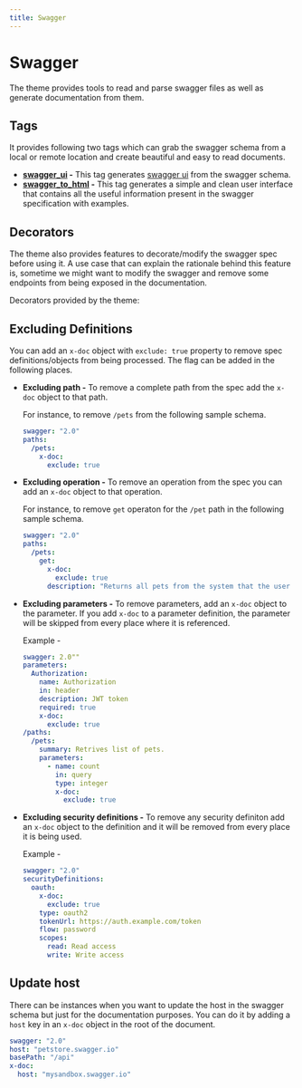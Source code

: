 ```yaml
---
title: Swagger
---
```


# Swagger

The theme provides tools to read and parse swagger files as well as generate documentation from them.

## Tags
It provides following two tags which can grab the swagger schema from a local or remote location and create beautiful and easy to read documents.
* **[swagger_ui](./swagger-ui.html) -**  This tag generates [swagger ui](https://swagger.io/swagger-ui) from the swagger schema.
* **[swagger_to_html](./swagger-to-html.html) -**  This tag generates a simple and clean user interface that contains all the useful information present in the swagger specification with examples.


## Decorators
The theme also provides features to decorate/modify the swagger spec before using it.
A use case that can explain the rationale behind this feature is, sometime we might want to modify the swagger and remove some endpoints from being exposed in the documentation. 

Decorators provided by the theme:
## Excluding Definitions
You can add an `x-doc` object with `exclude: true` property to remove spec definitions/objects from being processed.
The flag can be added in the following places.
  * **Excluding path -** To remove a complete path from the spec add the `x-doc` object to that path.

    For instance, to remove `/pets` from the following sample schema.
    ```yaml
    swagger: "2.0"
    paths:
      /pets:
        x-doc:
          exclude: true
    ```
  * **Excluding operation -** To remove an operation from the spec you can add an `x-doc` object to that operation.

    For instance, to remove `get` operaton for the `/pet` path in the following sample schema.
    ```yaml
    swagger: "2.0"
    paths:
      /pets:
        get:
          x-doc:
            exclude: true
          description: "Returns all pets from the system that the user has access to"
    ```
  * **Excluding parameters -** To remove parameters, add an `x-doc` object to the parameter. If you add `x-doc` to a parameter definition, the parameter will be skipped from every place where it is referenced.

    Example -
    ```yaml
    swagger: 2.0""
    parameters:
      Authorization:
        name: Authorization
        in: header
        description: JWT token
        required: true
        x-doc:
          exclude: true
    /paths:
      /pets:
        summary: Retrives list of pets.
        parameters:
          - name: count
            in: query
            type: integer
            x-doc:
              exclude: true
    ```
  * **Excluding security definitions -** To remove any security definiton add an `x-doc` object to the definition and it will be removed from every place it is being used.

    Example -
    ```yaml
    swagger: "2.0"
    securityDefinitions:
      oauth:
        x-doc:
          exclude: true
        type: oauth2
        tokenUrl: https://auth.example.com/token
        flow: password
        scopes:
          read: Read access
          write: Write access
    ```
## Update host
There can be instances when you want to update the host in the swagger schema but just for the documentation purposes. 
You can do it by adding a `host` key in an `x-doc` object in the root of the document.
```yaml
swagger: "2.0"
host: "petstore.swagger.io"
basePath: "/api"
x-doc:
  host: "mysandbox.swagger.io"
```
